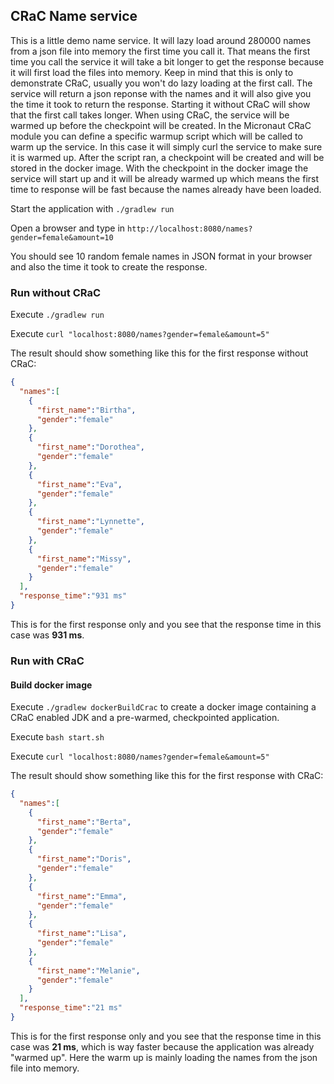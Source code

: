 ## CRaC Name service
This is a little demo name service. It will lazy load around 280000 names from a json
file into memory the first time you call it. That means the first time you call the service
it will take a bit longer to get the response because it will first load the files into memory.
Keep in mind that this is only to demonstrate CRaC, usually you won't do lazy loading at the
first call. The service will return a json reponse with the names and it will also give you 
the time it took to return the response.
Starting it without CRaC will show that the first call takes longer. When using CRaC, the
service will be warmed up before the checkpoint will be created.
In the Micronaut CRaC module you can define a specific warmup script which will be called to
warm up the service. In this case it will simply curl the service to make sure it is warmed up.
After the script ran, a checkpoint will be created and will be stored in the docker image.
With the checkpoint in the docker image the service will start up and it will be already
warmed up which means the first time to response will be fast because the names already
have been loaded.


Start the application with 
```./gradlew run```

Open a browser and type in
```http://localhost:8080/names?gender=female&amount=10```

You should see 10 random female names in JSON format in your browser and also the
time it took to create the response.


### Run without CRaC
Execute ```./gradlew run```

Execute ```curl "localhost:8080/names?gender=female&amount=5"```

The result should show something like this for the first response without CRaC:
```json
{
  "names":[
    {
      "first_name":"Birtha",
      "gender":"female"
    },
    {
      "first_name":"Dorothea",
      "gender":"female"
    },
    {
      "first_name":"Eva",
      "gender":"female"
    },
    {
      "first_name":"Lynnette",
      "gender":"female"
    },
    {
      "first_name":"Missy",
      "gender":"female"
    }
  ],
  "response_time":"931 ms"
}
```

This is for the first response only and you see that the response time in this case was <b>931 ms</b>.


### Run with CRaC

#### Build docker image
Execute ```./gradlew dockerBuildCrac``` to create a docker image containing a CRaC
enabled JDK and a pre-warmed, checkpointed application.

Execute ```bash start.sh```

Execute ```curl "localhost:8080/names?gender=female&amount=5"```

The result should show something like this for the first response with CRaC:
```json
{
  "names":[
    {
      "first_name":"Berta",
      "gender":"female"
    },
    {
      "first_name":"Doris",
      "gender":"female"
    },
    {
      "first_name":"Emma",
      "gender":"female"
    },
    {
      "first_name":"Lisa",
      "gender":"female"
    },
    {
      "first_name":"Melanie",
      "gender":"female"
    }
  ],
  "response_time":"21 ms"
}
```

This is for the first response only and you see that the response time in this case was <b>21 ms</b>,
which is way faster because the application was already "warmed up". Here the warm up
is mainly loading the names from the json file into memory.
